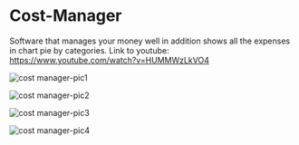 # Cost-Manager

Software that manages your money 
well in addition shows all the expenses in chart pie by categories.
Link to youtube:
https://www.youtube.com/watch?v=HUMMWzLkVO4


![cost manager-pic1](https://user-images.githubusercontent.com/65303505/121533433-f2622700-ca08-11eb-885b-7d2e63ee6431.PNG)


![cost manager-pic2](https://user-images.githubusercontent.com/65303505/121533653-29383d00-ca09-11eb-8e02-a995d984c288.PNG)




![cost manager-pic3](https://user-images.githubusercontent.com/65303505/121533665-2c332d80-ca09-11eb-8498-1d27833dfdea.PNG)





![cost manager-pic4](https://user-images.githubusercontent.com/65303505/121533679-2f2e1e00-ca09-11eb-9a62-30683d4d799c.PNG)















